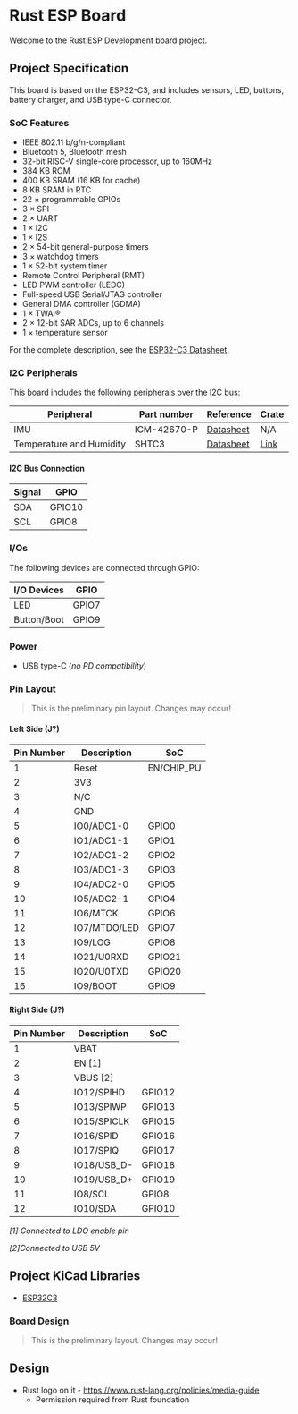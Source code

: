 # Rust ESP Board

Welcome to the Rust ESP Development board project.

## Project Specification 

This board is based on the ESP32-C3, and includes sensors, LED, buttons, battery charger, and USB type-C connector.

### SoC Features


* IEEE 802.11 b/g/n-compliant
* Bluetooth 5, Bluetooth mesh
* 32-bit RISC-V single-core processor, up to 160MHz
* 384 KB ROM
* 400 KB SRAM (16 KB for cache)
* 8 KB SRAM in RTC
* 22 × programmable GPIOs
* 3 × SPI
* 2 × UART
* 1 × I2C
* 1 × I2S
* 2 × 54-bit general-purpose timers
* 3 × watchdog timers
* 1 × 52-bit system timer
* Remote Control Peripheral (RMT)
* LED PWM controller (LEDC)
* Full-speed USB Serial/JTAG controller
* General DMA controller (GDMA)
* 1 × TWAI®
* 2 × 12-bit SAR ADCs, up to 6 channels
* 1 × temperature sensor

For the complete description, see the [ESP32-C3 Datasheet](https://www.espressif.com/sites/default/files/documentation/esp32-c3_datasheet_en.pdf).

### I2C Peripherals

This board includes the following peripherals over the I2C bus:

| Peripheral                | Part number  | Reference                                                                   | Crate |
|---------------------------|--------------|-----------------------------------------------------------------------------|-------|
| IMU                       | ICM-42670-P  | [Datasheet](https://invensense.tdk.com/download-pdf/icm-42670-p-datasheet/) | N/A   |
| Temperature and Humidity  | SHTC3        | [Datasheet](https://www.sensirion.com/en/environmental-sensors/humidity-sensors/digital-humidity-sensor-shtc3-our-new-standard-for-consumer-electronics/)            | [Link](https://crates.io/crates/shtcx)       |

#### I2C Bus Connection

| Signal     | GPIO        |
|------------|-------------|
| SDA        | GPIO10      |
| SCL        | GPIO8       |

### I/Os

The following devices are connected through GPIO:

| I/O Devices | GPIO   |
|-------------|--------|
| LED         | GPIO7  |
| Button/Boot | GPIO9  |

### Power

* USB type-C (*no PD compatibility*)

### Pin Layout

> This is the preliminary pin layout. Changes may occur!

#### Left Side (J?)

| Pin Number | Description    | SoC        |
|------------|----------------|------------|
| 1          | Reset          | EN/CHIP_PU |
| 2          | 3V3            |            |
| 3          | N/C            |            |
| 4          | GND            |            |
| 5          | IO0/ADC1-0     | GPIO0      |
| 6          | IO1/ADC1-1     | GPIO1      |
| 7          | IO2/ADC1-2     | GPIO2      |
| 8          | IO3/ADC1-3     | GPIO3      |
| 9          | IO4/ADC2-0     | GPIO5      |
| 10         | IO5/ADC2-1     | GPIO4      |
| 11         | IO6/MTCK       | GPIO6      |
| 12         | IO7/MTDO/LED   | GPIO7      |
| 13         | IO9/LOG        | GPIO8      |
| 14         | IO21/U0RXD     | GPIO21     |
| 15         | IO20/U0TXD     | GPIO20     |
| 16         | IO9/BOOT       | GPIO9      |

#### Right Side (J?)

| Pin Number | Description    | SoC     |
|------------|----------------|---------|
| 1          | VBAT           |         |
| 2          | EN [1]         |         |
| 3          | VBUS [2]       |         |
| 4          | IO12/SPIHD     | GPIO12  |
| 5          | IO13/SPIWP     | GPIO13  |
| 6          | IO15/SPICLK    | GPIO15  |
| 7          | IO16/SPID      | GPIO16  |
| 8          | IO17/SPIQ      | GPIO17  |
| 9          | IO18/USB_D-    | GPIO18  |
| 10         | IO19/USB_D+    | GPIO19  |
| 11         | IO8/SCL        | GPIO8   |
| 12         | IO10/SDA       | GPIO10  |

*[1] Connected to LDO enable pin*

*[2]Connected to USB 5V*

## Project KiCad Libraries

* [ESP32C3](https://github.com/espressif/kicad-libraries)

### Board Design

> This is the preliminary layout. Changes may occur!

## Design

* Rust logo on it - https://www.rust-lang.org/policies/media-guide
  * Permission required from Rust foundation